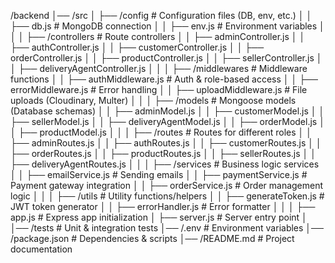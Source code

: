 /backend
│── /src
│   ├── /config         # Configuration files (DB, env, etc.)
│   │   ├── db.js       # MongoDB connection
│   │   ├── env.js      # Environment variables
│   │
│   ├── /controllers    # Route controllers
│   │   ├── adminController.js
│   │   ├── authController.js
│   │   ├── customerController.js
│   │   ├── orderController.js
│   │   ├── productController.js
│   │   ├── sellerController.js
│   │   ├── deliveryAgentController.js
│   │
│   ├── /middlewares    # Middleware functions
│   │   ├── authMiddleware.js   # Auth & role-based access
│   │   ├── errorMiddleware.js  # Error handling
│   │   ├── uploadMiddleware.js # File uploads (Cloudinary, Multer)
│   │
│   ├── /models         # Mongoose models (Database schemas)
│   │   ├── adminModel.js
│   │   ├── customerModel.js
│   │   ├── sellerModel.js
│   │   ├── deliveryAgentModel.js
│   │   ├── orderModel.js
│   │   ├── productModel.js
│   │
│   ├── /routes         # Routes for different roles
│   │   ├── adminRoutes.js
│   │   ├── authRoutes.js
│   │   ├── customerRoutes.js
│   │   ├── orderRoutes.js
│   │   ├── productRoutes.js
│   │   ├── sellerRoutes.js
│   │   ├── deliveryAgentRoutes.js
│   │
│   ├── /services       # Business logic services
│   │   ├── emailService.js   # Sending emails
│   │   ├── paymentService.js # Payment gateway integration
│   │   ├── orderService.js   # Order management logic
│   │
│   ├── /utils          # Utility functions/helpers
│   │   ├── generateToken.js   # JWT token generator
│   │   ├── errorHandler.js    # Error formatter
│   │
│   ├── app.js          # Express app initialization
│   ├── server.js       # Server entry point
│
│── /tests              # Unit & integration tests
│── /.env               # Environment variables
│── /package.json       # Dependencies & scripts
│── /README.md          # Project documentation